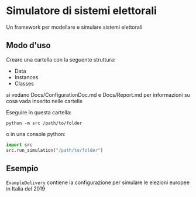 # Simulatore di sistemi elettorali

Un framework per modellare e simulare sistemi elettorali

## Modo d'uso

Creare una cartella con la seguente struttura:
+ Data
+ Instances
+ Classes

si vedano Docs/ConfigurationDoc.md e Docs/Report.md per informazioni su cosa vada inserito
nelle cartelle

Eseguire in questa cartella:

```shell script
python -m src /path/to/folder
```

o in una console python:

```python
import src
src.run_simulation("/path/to/folder")
```

## Esempio

`ExampleDelivery` contiene la configurazione per simulare le elezioni europee in Italia
del 2019 